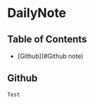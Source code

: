 # DailyNote

## Table of Contents

- [Github](#Github note)

































































## Github
	Test
